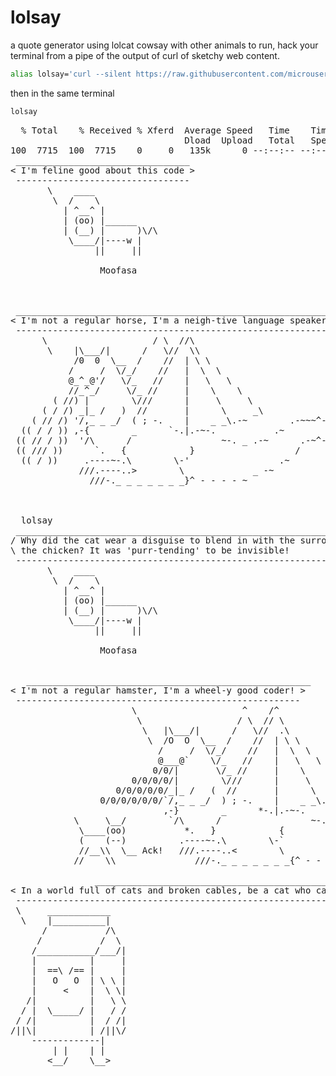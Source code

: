 # lolsay
a quote generator using lolcat cowsay with other animals
to run, hack your terminal from a pipe of the output of curl of sketchy web content.
```sh
alias lolsay='curl --silent https://raw.githubusercontent.com/microuser/lolsay/main/lolsay.sh | bash' ; 
```
then in the same terminal
```sh
lolsay
````

<pre>
  % Total    % Received % Xferd  Average Speed   Time    Time     Time  Current
                                 Dload  Upload   Total   Spent    Left  Speed
100  7715  100  7715    0     0   135k      0 --:--:-- --:--:-- --:--:--  136k
 _________________________________
< I'm feline good about this code >
 ---------------------------------
       \    ____
        \  /    \
          | ^__^ |
          | (oo) |______
          | (__) |      )\/\
           \____/|----w |
                ||     ||

                 Moofasa



 _____________________________________________________________
< I'm not a regular horse, I'm a neigh-tive language speaker! >
 -------------------------------------------------------------
      \                    / \  //\
       \    |\___/|      /   \//  \\
            /0  0  \__  /    //  | \ \
           /     /  \/_/    //   |  \  \
           @_^_@'/   \/_   //    |   \   \
           //_^_/     \/_ //     |    \    \
        ( //) |        \///      |     \     \
      ( / /) _|_ /   )  //       |      \     _\
    ( // /) '/,_ _ _/  ( ; -.    |    _ _\.-~        .-~~~^-.
  (( / / )) ,-{        _      `-.|.-~-.           .~         `.
 (( // / ))  '/\      /                 ~-. _ .-~      .-~^-.  \
 (( /// ))      `.   {            }                   /      \  \
  (( / ))     .----~-.\        \-'                 .~         \  `. \^-.
             ///.----..>        \             _ -~             `.  ^-`  ^-_
               ///-._ _ _ _ _ _ _}^ - - - - ~                     ~-- ,.-~
                                                                  /.-~

  
  lolsay
 _________________________________________________________________________________
/ Why did the cat wear a disguise to blend in with the surroundings when stalking \
\ the chicken? It was 'purr-tending' to be invisible!                             /
 ---------------------------------------------------------------------------------
       \    ____
        \  /    \
          | ^__^ |
          | (oo) |______
          | (__) |      )\/\
           \____/|----w |
                ||     ||

                 Moofasa


   ______________________________________________________
< I'm not a regular hamster, I'm a wheel-y good coder! >
 ------------------------------------------------------
                       \                    ^    /^
                        \                  / \  // \
                         \   |\___/|      /   \//  .\
                          \  /O  O  \__  /    //  | \ \           *----*
                            /     /  \/_/    //   |  \  \          \   |
                            @___@`    \/_   //    |   \   \         \/\ \
                           0/0/|       \/_ //     |    \    \         \  \
                       0/0/0/0/|        \///      |     \     \       |  |
                    0/0/0/0/0/_|_ /   (  //       |      \     _\     |  /
                 0/0/0/0/0/0/`/,_ _ _/  ) ; -.    |    _ _\.-~       /   /
                             ,-}        _      *-.|.-~-.           .~    ~
            \     \__/        `/\      /                 ~-. _ .-~      /
             \____(oo)           *.   }            {                   /
             (    (--)          .----~-.\        \-`                 .~
             //__\\  \__ Ack!   ///.----..<        \             _ -~
            //    \\               ///-._ _ _ _ _ _ _{^ - - - - ~

                ________________________________________________________________________
< In a world full of cats and broken cables, be a cat who can fix cables >
 ------------------------------------------------------------------------
 \     ____________
  \    |__________|
      /           /\
     /           /  \
    /___________/___/|
    |          |     |
    |  ==\ /== |     |
    |   O   O  | \ \ |
    |     <    |  \ \|
   /|          |   \ \
  / |  \_____/ |   / /
 / /|          |  / /|
/||\|          | /||\/
    -------------|
        | |    | |
       <__/    \__>
         
</pre>
